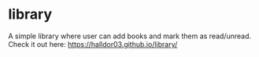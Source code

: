 # library
A simple library where user can add books and mark them as read/unread. Check it out here: https://halldor03.github.io/library/
